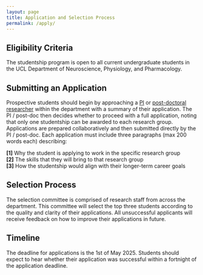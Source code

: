 ```yaml
---
layout: page
title: Application and Selection Process
permalink: /apply/
---
```


## Eligibility Criteria

The studentship program is open to all current undergraduate students in the UCL Department of Neuroscience, Physiology, and Pharmacology. 

## Submitting an Application

Prospective students should begin by approaching a [PI](https://www.ucl.ac.uk/biosciences/neuroscience-physiology-and-pharmacology/academic-staff) or [post-doctoral researcher](https://www.ucl.ac.uk/biosciences/neuroscience-physiology-and-pharmacology/postdoctoral-researchers) within the department with a summary of their application. The PI / post-doc then decides whether to proceed with a full application, noting that only one studentship can be awarded to each research group. Applications are prepared collaboratively and then submitted directly by the PI / post-doc. Each application must include three paragraphs (max 200 words each) describing:

<b>[1]</b> Why the student is applying to work in the specific research group  
<b>[2]</b> The skills that they will bring to that research group  
<b>[3]</b> How the studentship would align with their longer-term career goals  

## Selection Process

The selection committee is comprised of research staff from across the department. This committee will select the top three students according to the quality and clarity of their applications. All unsuccessful applicants will receive feedback on how to improve their applications in future.

## Timeline

The deadline for applications is the 1st of May 2025. Students should expect to hear whether their application was successful within a fortnight of the application deadline.
